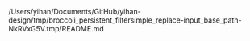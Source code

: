 /Users/yihan/Documents/GitHub/yihan-design/tmp/broccoli_persistent_filtersimple_replace-input_base_path-NkRVxG5V.tmp/README.md